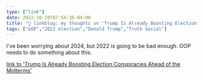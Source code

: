 ```yaml
---
type: ["link"]
date: 2022-10-19T07:54:35-04:00
title: "🔗 linkblog: my thoughts on 'Trump Is Already Boosting Election Conspiracies Ahead of the Midterms'"
tags: ["GOP","2022 election","Donald Trump","Truth Social"]
---
```

I've been worrying about 2024, but 2022 is going to be bad enough. GOP needs to do something about this.
 

[link to 'Trump Is Already Boosting Election Conspiracies Ahead of the Midterms'](https://www.vice.com/en/article/5d3jgn/trump-election-conspiracy-midterms)

